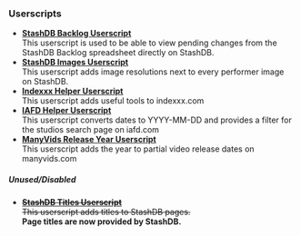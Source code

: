 ### Userscripts

* [**StashDB Backlog Userscript**](https://gist.github.com/peolic/e4713081f7ad063cd0e91f2482ac39a7)  
  This userscript is used to be able to view pending changes from the StashDB Backlog spreadsheet directly on StashDB.
* [**StashDB Images Userscript**](https://gist.github.com/peolic/7368022947a28ef11bf44d0ae802df45)  
  This userscript adds image resolutions next to every performer image on StashDB.
* [**Indexxx Helper Userscript**](https://gist.github.com/peolic/6aa2cef8fafa377cb5848a473c0e3b30)  
  This userscript adds useful tools to indexxx.com
* [**IAFD Helper Userscript**](https://gist.github.com/peolic/9e2981a8a14a49b9626cb277f878b157)  
  This userscript converts dates to YYYY-MM-DD and provides a filter for the studios search page on iafd.com
* [**ManyVids Release Year Userscript**](https://gist.github.com/peolic/09dc7e0cebe6cb57babcec404bd37a3f)  
  This userscript adds the year to partial video release dates on manyvids.com

##### Unused/Disabled
* [~~**StashDB Titles Userscript**~~](https://gist.github.com/peolic/c38aa4792a668b635e7d99476e3433bb)  
  ~~This userscript adds titles to StashDB pages.~~  
  **Page titles are now provided by StashDB.**
